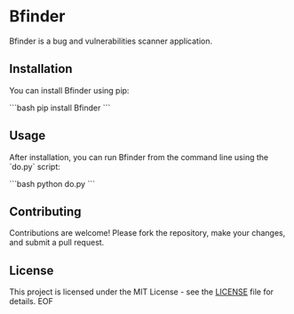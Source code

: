 # Bfinder

Bfinder is a bug and vulnerabilities scanner application.

## Installation

You can install Bfinder using pip:

\`\`\`bash
pip install Bfinder
\`\`\`

## Usage

After installation, you can run Bfinder from the command line using the \`do.py\` script:

\`\`\`bash
python do.py
\`\`\`

## Contributing

Contributions are welcome! Please fork the repository, make your changes, and submit a pull request.

## License

This project is licensed under the MIT License - see the [LICENSE](LICENSE) file for details.
EOF